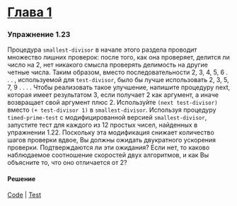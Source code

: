 # [Глава 1](../index.md#Глава-1-Построение-абстракций-с-помощью-процедур)

### Упражнение 1.23
Процедура `smallest-divisor` в начале этого раздела проводит множество лишних проверок: после того, как она проверяет, делится ли число на 2, нет никакого смысла проверять делимость на другие четные числа. Таким образом, вместо последовательности 2, 3, 4, 5, 6 . . . , используемой для `test-divisor`, было бы лучше использовать 2, 3, 5, 7, 9 . . . . Чтобы реализовать такое
улучшение, напишите процедуру next, которая имеет результатом 3, если получает 2 как аргумент, а иначе возвращает свой аргумент плюс 2. Используйте `(next test-divisor)` вместо `(+ test-divisor 1)` в `smallest-divisor`. Используя процедуру `timed-prime-test` с модифицированной версией `smallest-divisor`, запустите тест для каждого из 12 простых чисел, найденных в упражнении 1.22. Поскольку эта модификация снижает количество шагов проверки вдвое, Вы должны ожидать двукратного ускорения проверки. Подтверждаются ли эти ожидания? Если нет, то каково наблюдаемое соотношение скоростей двух алгоритмов, и как Вы объясните то, что оно отличается от 2?

#### Решение
[Code](../src/sicp/chapter01/1_23.clj) | [Test](../test/sicp/chapter01/1_23_test.clj)
